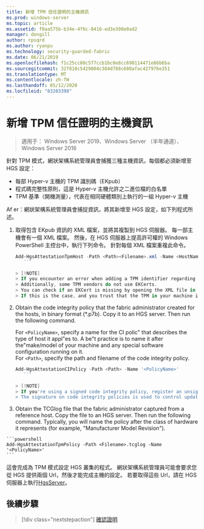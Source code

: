 ```yaml
---
title: 新增 TPM 信任證明的主機資訊
ms.prod: windows-server
ms.topic: article
ms.assetid: f0aa575b-b34e-4f6c-8416-ed3e398e0ad2
manager: dongill
author: rpsqrd
ms.author: ryanpu
ms.technology: security-guarded-fabric
ms.date: 06/21/2019
ms.openlocfilehash: f1c25cc88c577ccb1bc0e8cc690114471e86b6ba
ms.sourcegitcommit: 32f810c5429804c384d788c680afac427976e351
ms.translationtype: MT
ms.contentlocale: zh-TW
ms.lasthandoff: 05/12/2020
ms.locfileid: "83203398"
---
```

# <a name="add-host-information-for-tpm-trusted-attestation"></a>新增 TPM 信任證明的主機資訊

> 適用于： Windows Server 2019、Windows Server （半年通道）、Windows Server 2016

針對 TPM 模式，網狀架構系統管理員會捕獲三種主機資訊，每個都必須新增至 HGS 設定：

- 每部 Hyper-v 主機的 TPM 識別碼（EKpub）
- 程式碼完整性原則，這是 Hyper-v 主機允許之二進位檔的白名單
- TPM 基準（開機測量），代表在相同硬體類別上執行的一組 Hyper-v 主機

Af er：網狀架構系統管理員會捕捉資訊，將其新增至 HGS 設定，如下列程式所述。

1. 取得包含 EKpub 資訊的 XML 檔案，並將其複製到 HGS 伺服器。 每一部主機會有一個 XML 檔案。 然後，在 HGS 伺服器上提高許可權的 Windows PowerShell 主控台中，執行下列命令。 針對每個 XML 檔案重複此命令。

    ```powershell
    Add-HgsAttestationTpmHost -Path <Path><Filename>.xml -Name <HostName>
       ```

    > [!NOTE]
    > If you encounter an error when adding a TPM identifier regarding an untrusted Endorsement Key Certificate (EKCert), ensure that the [trusted TPM root certificates have been added](guarded-fabric-install-trusted-tpm-root-certificates.md) to the HGS node.
    > Additionally, some TPM vendors do not use EKCerts.
    > You can check if an EKCert is missing by opening the XML file in an editor such as Notepad and checking for an error message indicating no EKCert was found.
    > If this is the case, and you trust that the TPM in your machine is authentic, you can use the `-Force` flag to override this safety check and add the host identifier to HGS.

2. Obtain the code integrity policy that the fabric administrator created for the hosts, in binary format (\*.p7b). Copy it to an HGS server. Then run the following command.

    For `<PolicyName>`, specify a name for the CI polic" that describes the type of host it appl"es to. A be"t practice is to name it after the"make/model of your machine and any special software configuration running on it.<br>For `<Path>`, specify the path and filename of the code integrity policy.

    ```powershell
    Add-HgsAttestationCIPolicy -Path <Path> -Name '<PolicyName>'
       ```

    > [!NOTE]
    > If you're using a signed code integrity policy, register an unsigned copy of the same policy with HGS.
    > The signature on code integrity policies is used to control updates to the policy, but is not measured into the host TPM and therefore cannot be attested to by HGS.

3.    Obtain the TCGlog file that the fabric administrator captured from a reference host. Copy the file to an HGS server. Then run the following command. Typically, you will name the policy after the class of hardware it represents (for example, "Manufacturer Model Revision").

    ```powershell
    Add-HgsAttestationTpmPolicy -Path <Filename>.tcglog -Name '<PolicyName>'
    ```

這會完成為 TPM 模式設定 HGS 叢集的程式。 網狀架構系統管理員可能會要求您從 HGS 提供兩個 Url，然後才能完成主機的設定。 若要取得這些 Url，請在 HGS 伺服器上執行[HgsServer](https://docs.microsoft.com/powershell/module/hgsserver/get-hgsserver?view=win10-ps)。

## <a name="next-step"></a>後續步驟

> [!div class="nextstepaction"]
> [確認證明](guarded-fabric-confirm-hosts-can-attest-successfully.md)
